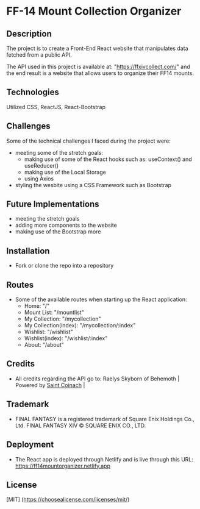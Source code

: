 # FF-14 Mount Collection Organizer


## Description

The project is to create a Front-End React website that manipulates data fetched from a public API.

The API used in this project is available at: "https://ffxivcollect.com/" and the end result is a website that allows users to organize their FF14 mounts.


## Technologies 

Utilized CSS, ReactJS, React-Bootstrap


## Challenges

Some of the technical challenges I faced during the project were:

- meeting some of the stretch goals:
    - making use of some of the React hooks such as: useContext() and useReducer()
    - making use of the Local Storage
    - using Axios
- styling the wesbite using a CSS Framework such as Bootstrap


## Future Implementations

- meeting the stretch goals
- adding more components to the website 
- making use of the Bootstrap more


## Installation

- Fork or clone the repo into a repository


## Routes

- Some of the available routes when starting up the React application:
    - Home: "/"
    - Mount List: "/mountlist"
    - My Collection: "/mycollection"
    - My Collection(index): "/mycollection/:index"
    - Wishlist: "/wishlist"
    - Wishlist(index): "/wishlist/:index"
    - About: "/about"


## Credits

- All credits regarding the API go to: Raelys Skyborn of Behemoth | Powered by [Saint Coinach](https://github.com/ufx/SaintCoinach) |


## Trademark

- FINAL FANTASY is a registered trademark of Square Enix Holdings Co., Ltd.
  FINAL FANTASY XIV © SQUARE ENIX CO., LTD.


## Deployment

- The React app is deployed through Netlify and is live through this URL: https://ff14mountorganizer.netlify.app


## License

[MIT]
(https://choosealicense.com/licenses/mit/)
